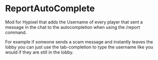 # ReportAutoComplete

Mod for Hypixel that adds the Username of every player that sent a message in the chat to the autocompletion when using the /report command.

For example if someone sends a scam message and instantly leaves the lobby you can just use the tab-completion to type the username like you would if they are still in the lobby.